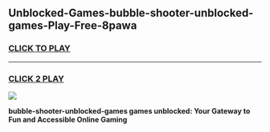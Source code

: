 
## Unblocked-Games-bubble-shooter-unblocked-games-Play-Free-8pawa
<h3>
<a href="https://premium76.site?title=bubble-shooter-unblocked-games&ref=17A">CLICK TO PLAY</a></h3>
<hr>

<h3>
<a href="https://premium76.site?title=bubble-shooter-unblocked-games&ref=17A">CLICK 2 PLAY</a>
  
</h3>

<a href="https://premium76.site?title=bubble-shooter-unblocked-games&ref=17A"><img src="https://clearcache.store/games.png"></a>


**bubble-shooter-unblocked-games games unblocked: Your Gateway to Fun and Accessible Online Gaming**
